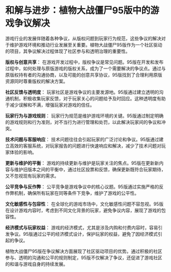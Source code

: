 # 和解与进步：植物大战僵尸95版中的游戏争议解决

游戏行业的发展伴随着各种争议，从版权问题到玩家行为规范，这些争议的解决对于维护游戏环境和推动行业发展至关重要。植物大战僵尸95版作为一个社区驱动的项目，其争议解决过程体现了社区参与和透明治理的重要性。

**版权与创意共享**：
在游戏开发过程中，版权争议是常见问题。95版在开发和发布过程中，如何处理与原版游戏的版权关系，成为了一个需要解决的争议点。通过与原版权持有者的沟通协商，以及可能的创意共享协议，95版找到了合理利用原版资源同时尊重版权的解决方案。

**社区反馈与透明度**：
玩家社区是游戏争议的主要发源地。95版通过建立透明的沟通机制，积极收集玩家反馈，对于玩家关心的问题给予及时回应。这种透明度有助于减少误解和不满，增强玩家对游戏的信任。

**玩家行为与游戏规则**：
玩家行为规范是维护游戏环境的关键。95版通过制定明确的游戏规则和行为准则，对不当行为进行管理和处罚，以此解决玩家间的争议和冲突。

**技术问题与客服响应**：
技术问题往往会引起玩家的广泛讨论和争议。95版通过建立高效的客服系统，对玩家报告的问题进行快速响应和解决，减少了技术问题对玩家体验的影响。

**更新与维护的平衡**：
游戏的持续更新与维护是玩家关注的焦点。95版在更新新内容与维护旧版本之间的平衡中，通过社区投票和反馈，确保更新既符合玩家期待，又不忽视现有玩家的需求。

**公平竞争与反作弊**：
公平竞争是游戏争议中的核心议题。95版通过实施严格的反作弊机制，确保所有玩家在同等条件下竞争，维护了游戏的公平性。

**文化敏感性与包容性**：
在全球化的游戏市场中，文化敏感性问题不容忽视。95版在设计游戏内容时，考虑到不同文化背景的玩家，避免争议内容，展现了游戏的包容性。

**经济模式与玩家权益**：
游戏的经济模式，尤其是涉及内购和付费内容时，容易引发争议。95版通过公平的经济模式设计，保护玩家的权益，避免了因经济模式引起的争议。

植物大战僵尸95版在争议解决方面展现了社区驱动项目的优势。通过积极的社区参与、透明的沟通和公平的规则制定，95版不仅解决了争议，还促进了游戏社区的和谐与游戏自身的持续发展。